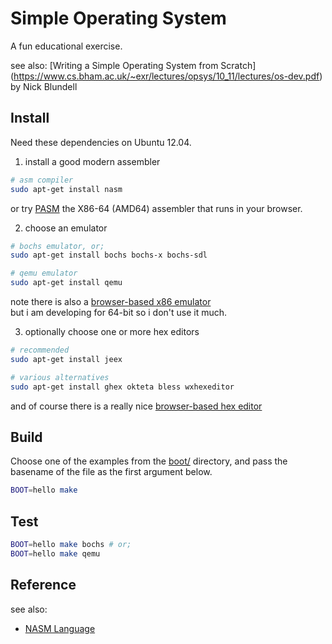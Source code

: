 # Simple Operating System

A fun educational exercise.

see also: [Writing a Simple Operating System from Scratch]
          (https://www.cs.bham.ac.uk/~exr/lectures/opsys/10_11/lectures/os-dev.pdf)
          by Nick Blundell

## Install

Need these dependencies on Ubuntu 12.04.

1) install a good modern assembler
```bash
# asm compiler
sudo apt-get install nasm
```

or try [PASM](http://pasm.pis.to/#test) the X86-64 (AMD64) assembler that runs in your browser.

2) choose an emulator

```bash
# bochs emulator, or;
sudo apt-get install bochs bochs-x bochs-sdl

# qemu emulator
sudo apt-get install qemu
```
note there is also a [browser-based x86 emulator](http://copy.sh/v86/)  
but i am developing for 64-bit so i don't use it much.

3) optionally choose one or more hex editors
```bash
# recommended
sudo apt-get install jeex

# various alternatives
sudo apt-get install ghex okteta bless wxhexeditor
```

and of course there is a really nice [browser-based hex editor](https://hexed.it/)

## Build

Choose one of the examples from the [boot/](boot/) directory,
and pass the basename of the file as the first argument below.

```bash
BOOT=hello make
```

## Test

```bash
BOOT=hello make bochs # or;
BOOT=hello make qemu
```

## Reference

see also:

- [NASM Language](http://www.nasm.us/xdoc/2.11.08/html/nasmdoc3.html)
